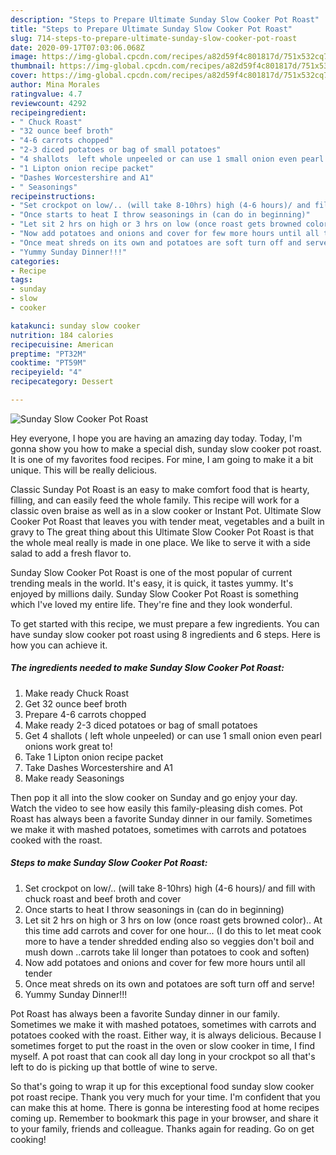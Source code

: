 ```yaml
---
description: "Steps to Prepare Ultimate Sunday Slow Cooker Pot Roast"
title: "Steps to Prepare Ultimate Sunday Slow Cooker Pot Roast"
slug: 714-steps-to-prepare-ultimate-sunday-slow-cooker-pot-roast
date: 2020-09-17T07:03:06.068Z
image: https://img-global.cpcdn.com/recipes/a82d59f4c801817d/751x532cq70/sunday-slow-cooker-pot-roast-recipe-main-photo.jpg
thumbnail: https://img-global.cpcdn.com/recipes/a82d59f4c801817d/751x532cq70/sunday-slow-cooker-pot-roast-recipe-main-photo.jpg
cover: https://img-global.cpcdn.com/recipes/a82d59f4c801817d/751x532cq70/sunday-slow-cooker-pot-roast-recipe-main-photo.jpg
author: Mina Morales
ratingvalue: 4.7
reviewcount: 4292
recipeingredient:
- " Chuck Roast"
- "32 ounce beef broth"
- "4-6 carrots chopped"
- "2-3 diced potatoes or bag of small potatoes"
- "4 shallots  left whole unpeeled or can use 1 small onion even pearl onions work great to"
- "1 Lipton onion recipe packet"
- "Dashes Worcestershire and A1"
- " Seasonings"
recipeinstructions:
- "Set crockpot on low/.. (will take 8-10hrs) high (4-6 hours)/ and fill with chuck roast and beef broth and cover"
- "Once starts to heat I throw seasonings in (can do in beginning)"
- "Let sit 2 hrs on high or 3 hrs on low (once roast gets browned color).. At this time add carrots and cover for one hour... (I do this to let meat cook more to have a tender shredded ending also so veggies don&#39;t boil and mush down ..carrots take lil longer than potatoes to cook and soften)"
- "Now add potatoes and onions and cover for few more hours until all tender"
- "Once meat shreds on its own and potatoes are soft turn off and serve!"
- "Yummy Sunday Dinner!!!"
categories:
- Recipe
tags:
- sunday
- slow
- cooker

katakunci: sunday slow cooker 
nutrition: 184 calories
recipecuisine: American
preptime: "PT32M"
cooktime: "PT59M"
recipeyield: "4"
recipecategory: Dessert

---
```



![Sunday Slow Cooker Pot Roast](https://img-global.cpcdn.com/recipes/a82d59f4c801817d/751x532cq70/sunday-slow-cooker-pot-roast-recipe-main-photo.jpg)

Hey everyone, I hope you are having an amazing day today. Today, I'm gonna show you how to make a special dish, sunday slow cooker pot roast. It is one of my favorites food recipes. For mine, I am going to make it a bit unique. This will be really delicious.

Classic Sunday Pot Roast is an easy to make comfort food that is hearty, filling, and can easily feed the whole family. This recipe will work for a classic oven braise as well as in a slow cooker or Instant Pot. Ultimate Slow Cooker Pot Roast that leaves you with tender meat, vegetables and a built in gravy to The great thing about this Ultimate Slow Cooker Pot Roast is that the whole meal really is made in one place. We like to serve it with a side salad to add a fresh flavor to.

Sunday Slow Cooker Pot Roast is one of the most popular of current trending meals in the world. It's easy, it is quick, it tastes yummy. It's enjoyed by millions daily. Sunday Slow Cooker Pot Roast is something which I've loved my entire life. They're fine and they look wonderful.


To get started with this recipe, we must prepare a few ingredients. You can have sunday slow cooker pot roast using 8 ingredients and 6 steps. Here is how you can achieve it.

<!--inarticleads1-->

##### The ingredients needed to make Sunday Slow Cooker Pot Roast:

1. Make ready  Chuck Roast
1. Get 32 ounce beef broth
1. Prepare 4-6 carrots chopped
1. Make ready 2-3 diced potatoes or bag of small potatoes
1. Get 4 shallots ( left whole unpeeled) or can use 1 small onion even pearl onions work great to!
1. Take 1 Lipton onion recipe packet
1. Take Dashes Worcestershire and A1
1. Make ready  Seasonings


Then pop it all into the slow cooker on Sunday and go enjoy your day. Watch the video to see how easily this family-pleasing dish comes. Pot Roast has always been a favorite Sunday dinner in our family. Sometimes we make it with mashed potatoes, sometimes with carrots and potatoes cooked with the roast. 

<!--inarticleads2-->

##### Steps to make Sunday Slow Cooker Pot Roast:

1. Set crockpot on low/.. (will take 8-10hrs) high (4-6 hours)/ and fill with chuck roast and beef broth and cover
1. Once starts to heat I throw seasonings in (can do in beginning)
1. Let sit 2 hrs on high or 3 hrs on low (once roast gets browned color).. At this time add carrots and cover for one hour... (I do this to let meat cook more to have a tender shredded ending also so veggies don&#39;t boil and mush down ..carrots take lil longer than potatoes to cook and soften)
1. Now add potatoes and onions and cover for few more hours until all tender
1. Once meat shreds on its own and potatoes are soft turn off and serve!
1. Yummy Sunday Dinner!!!


Pot Roast has always been a favorite Sunday dinner in our family. Sometimes we make it with mashed potatoes, sometimes with carrots and potatoes cooked with the roast. Either way, it is always delicious. Because I sometimes forget to put the roast in the oven or slow cooker in time, I find myself. A pot roast that can cook all day long in your crockpot so all that&#39;s left to do is picking up that bottle of wine to serve. 

So that's going to wrap it up for this exceptional food sunday slow cooker pot roast recipe. Thank you very much for your time. I'm confident that you can make this at home. There is gonna be interesting food at home recipes coming up. Remember to bookmark this page in your browser, and share it to your family, friends and colleague. Thanks again for reading. Go on get cooking!
